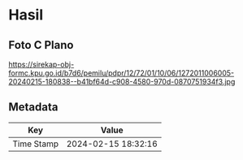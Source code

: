 # Hasil

## Foto C Plano

https://sirekap-obj-formc.kpu.go.id/b7d6/pemilu/pdpr/12/72/01/10/06/1272011006005-20240215-180838--b41bf64d-c908-4580-970d-0870751934f3.jpg


## Metadata

| Key        | Value               |
| ---------- | ------------------- |
| Time Stamp | 2024-02-15 18:32:16 |



